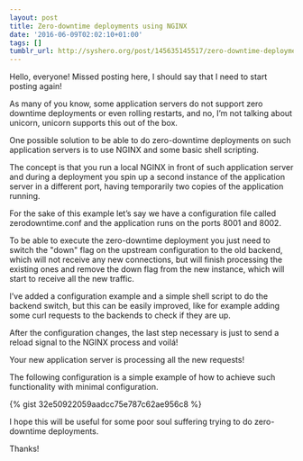 ```yaml
---
layout: post
title: Zero-downtime deployments using NGINX
date: '2016-06-09T02:02:10+01:00'
tags: []
tumblr_url: http://syshero.org/post/145635145517/zero-downtime-deployments-using-nginx
---
```

Hello, everyone! Missed posting here, I should say that I need to start posting again!

As many of you know, some application servers do not support zero downtime deployments or even rolling restarts, and no, I’m not talking about unicorn, unicorn supports this out of the box.

One possible solution to be able to do zero-downtime deployments on such application servers is to use NGINX and some basic shell scripting.

The concept is that you run a local NGINX in front of such application server and during a deployment you spin up a second instance of the application server in a different port, having temporarily two copies of the application running.

For the sake of this example let’s say we have a configuration file called zerodowntime.conf and the application runs on the ports 8001 and 8002.

To be able to execute the zero-downtime deployment you just need to switch the "down" flag on the upstream configuration to the old backend, which will not receive any new connections, but will finish processing the existing ones and remove the down flag from the new instance, which will start to receive all the new traffic.

I’ve added a configuration example and a simple shell script to do the backend switch, but this can be easily improved, like for example adding some curl requests to the backends to check if they are up.

After the configuration changes, the last step necessary is just to send a reload signal to the NGINX process and voilá! 

Your new application server is processing all the new requests! 

The following configuration is a simple example of how to achieve such functionality with minimal configuration. 

{% gist 32e50922059aadcc75e787c62ae956c8 %}

I hope this will be useful for some poor soul suffering trying to do zero-downtime deployments. 

Thanks!
